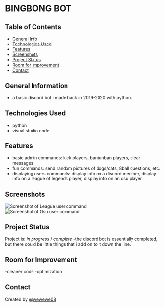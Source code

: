 # BINGBONG BOT

## Table of Contents
* [General Info](#general-information)
* [Technologies Used](#technologies-used)
* [Features](#features)
* [Screenshots](#screenshots)
* [Project Status](#project-status)
* [Room for Improvement](#room-for-improvement)
* [Contact](#contact)


## General Information
- a basic discord bot i made back in 2019-2020 with python.


## Technologies Used
- python
- visual studio code


## Features
- basic admin commands: kick players, ban/unban players, clear messages
- fun commands: send random pictures of dogs/cats, 8ball questions, etc.
- displaying users commands: display info on a discord member, display info on a league of legends player, display info on an osu player


## Screenshots
![Screenshot of League user command](https://cdn.discordapp.com/attachments/330064455939522561/886707747834445894/4a9fc41c2887f70d2c02eae66a09188a.png)
![Screenshot of Osu user command](https://cdn.discordapp.com/attachments/880965922502897667/886709914481877072/18a13b49c2ad0bb8259e681756c0e3b1.png)


## Project Status
Project is: _in progress_ / _complete_ 
-the discord bot is essentially completed, but there could be little things that i add on to it down the line.


## Room for Improvement
-cleaner code
-optimization


## Contact
Created by [@wewewe08](https://github.com/wewewe08)
